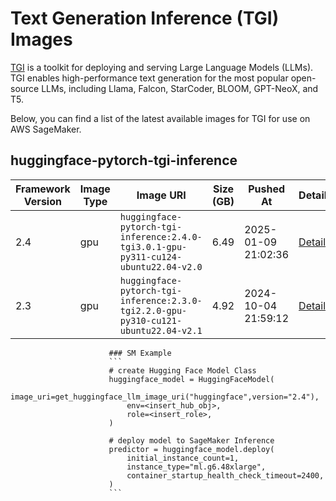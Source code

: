 # Text Generation Inference (TGI) Images

[TGI](https://huggingface.co/docs/text-generation-inference/en/index) is a toolkit for deploying and serving Large Language Models (LLMs). TGI enables high-performance text generation for the most popular open-source LLMs, including Llama, Falcon, StarCoder, BLOOM, GPT-NeoX, and T5.

Below, you can find a list of the latest available images for TGI for use on AWS SageMaker.

<!-- START AUTOGEN TABLE -->
## huggingface-pytorch-tgi-inference

| Framework Version | Image Type | Image URI | Size (GB) | Pushed At | Details |
| --- | --- | --- | --- | --- | --- |
| 2.4 | gpu | `huggingface-pytorch-tgi-inference:2.4.0-tgi3.0.1-gpu-py311-cu124-ubuntu22.04-v2.0` | 6.49 | 2025-01-09 21:02:36 | [Details](https://d1j777ktxwupjn.cloudfront.net/repository/huggingface-pytorch-tgi-inference/image/sha256:66fbba6403b1b78d014a9f8f4a67ad6a2d87edb658c32a26761a57728d35e85f) |
| 2.3 | gpu | `huggingface-pytorch-tgi-inference:2.3.0-tgi2.2.0-gpu-py310-cu121-ubuntu22.04-v2.1` | 4.92 | 2024-10-04 21:59:12 | [Details](https://d1j777ktxwupjn.cloudfront.net/repository/huggingface-pytorch-tgi-inference/image/sha256:ba7027a4b3e9324cdde1f7f17e1dfa21674efdc51486b29fd1be6249db539602) |


                          ### SM Example
                          ```
                          # create Hugging Face Model Class
                          huggingface_model = HuggingFaceModel(
	                          image_uri=get_huggingface_llm_image_uri("huggingface",version="2.4"),
	                          env=<insert_hub_obj>,
	                          role=<insert_role>, 
                          )

                          # deploy model to SageMaker Inference
                          predictor = huggingface_model.deploy(
	                          initial_instance_count=1,
	                          instance_type="ml.g6.48xlarge",
	                          container_startup_health_check_timeout=2400,
                          )
                          ```
                          
<!-- END AUTOGEN TABLE -->
